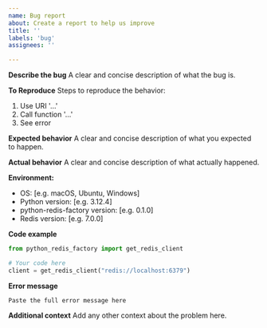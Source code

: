 ```yaml
---
name: Bug report
about: Create a report to help us improve
title: ''
labels: 'bug'
assignees: ''

---
```


**Describe the bug**
A clear and concise description of what the bug is.

**To Reproduce**
Steps to reproduce the behavior:
1. Use URI '...'
2. Call function '...'
3. See error

**Expected behavior**
A clear and concise description of what you expected to happen.

**Actual behavior**
A clear and concise description of what actually happened.

**Environment:**
 - OS: [e.g. macOS, Ubuntu, Windows]
 - Python version: [e.g. 3.12.4]
 - python-redis-factory version: [e.g. 0.1.0]
 - Redis version: [e.g. 7.0.0]

**Code example**
```python
from python_redis_factory import get_redis_client

# Your code here
client = get_redis_client("redis://localhost:6379")
```

**Error message**
```
Paste the full error message here
```

**Additional context**
Add any other context about the problem here. 